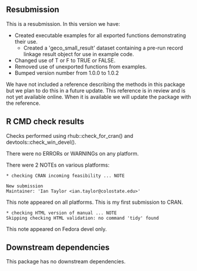 ## Resubmission
This is a resubmission. In this version we have:

* Created executable examples for all exported functions demonstrating their use.
    - Created a 'geco_small_result' dataset containing a pre-run record linkage result object for use in example code.
* Changed use of T or F to TRUE or FALSE.
* Removed use of unexported functions from examples.
* Bumped version number from 1.0.0 to 1.0.2

We have not included a reference describing the methods in this package but we plan to do this in a future update. This reference is in review and is not yet available online. When it is available we will update the package with the reference.

## R CMD check results
Checks performed using rhub::check_for_cran() and devtools::check_win_devel().

There were no ERRORs or WARNINGs on any platform.

There were 2 NOTEs on various platforms:

```
* checking CRAN incoming feasibility ... NOTE

New submission
Maintainer: 'Ian Taylor <ian.taylor@colostate.edu>'
```

This note appeared on all platforms. This is my first submission to CRAN.

```
* checking HTML version of manual ... NOTE
Skipping checking HTML validation: no command 'tidy' found
```

This note appeared on Fedora devel only.

## Downstream dependencies
This package has no downstream dependencies.
